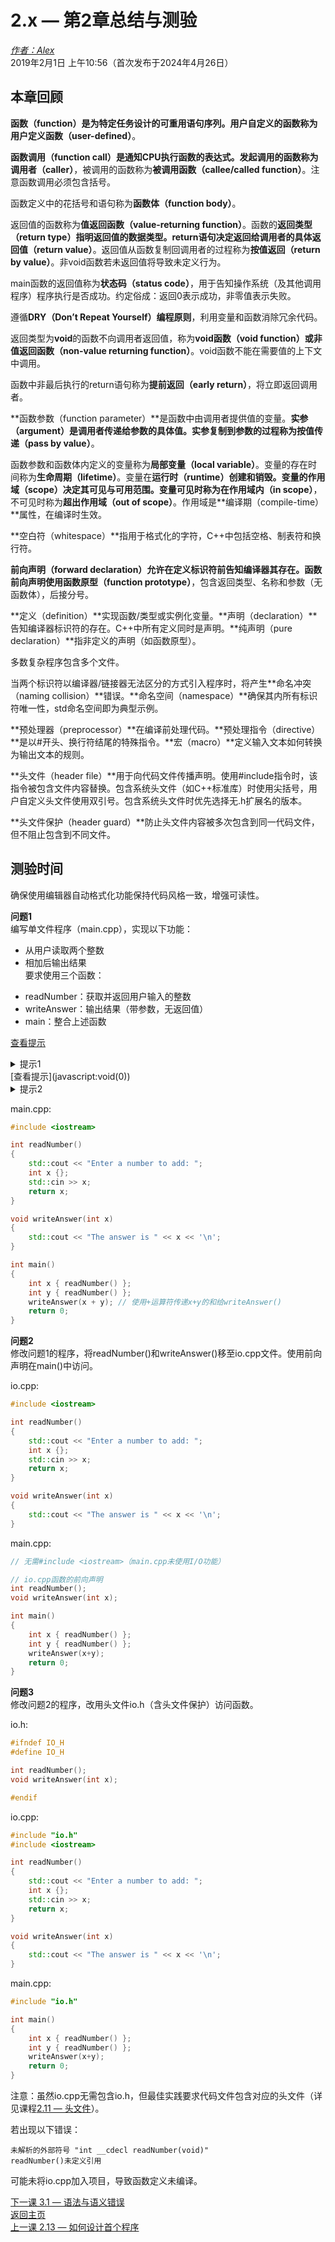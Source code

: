 2.x — 第2章总结与测验
=================================

[*作者：Alex*](https://www.learncpp.com/author/Alex/ "查看 Alex 的所有文章")  
2019年2月1日 上午10:56（首次发布于2024年4月26日）

本章回顾  
----------------  

**函数（function）**是为特定任务设计的可重用语句序列。用户自定义的函数称为**用户定义函数（user-defined）**。  

**函数调用（function call）**是通知CPU执行函数的表达式。发起调用的函数称为**调用者（caller）**，被调用的函数称为**被调用函数（callee/called function）**。注意函数调用必须包含括号。  

函数定义中的花括号和语句称为**函数体（function body）**。  

返回值的函数称为**值返回函数（value-returning function）**。函数的**返回类型（return type）**指明返回值的数据类型。**return语句**决定返回给调用者的具体**返回值（return value）**。返回值从函数复制回调用者的过程称为**按值返回（return by value）**。非void函数若未返回值将导致未定义行为。  

main函数的返回值称为**状态码（status code）**，用于告知操作系统（及其他调用程序）程序执行是否成功。约定俗成：返回0表示成功，非零值表示失败。  

遵循**DRY（Don’t Repeat Yourself）编程原则**，利用变量和函数消除冗余代码。  

返回类型为**void**的函数不向调用者返回值，称为**void函数（void function）**或**非值返回函数（non-value returning function）**。void函数不能在需要值的上下文中调用。  

函数中非最后执行的return语句称为**提前返回（early return）**，将立即返回调用者。  

**函数参数（function parameter）**是函数中由调用者提供值的变量。**实参（argument）**是调用者传递给参数的具体值。实参复制到参数的过程称为**按值传递（pass by value）**。  

函数参数和函数体内定义的变量称为**局部变量（local variable）**。变量的存在时间称为**生命周期（lifetime）**。变量在**运行时（runtime）**创建和销毁。变量的**作用域（scope）**决定其可见与可用范围。变量可见时称为**在作用域内（in scope）**，不可见时称为**超出作用域（out of scope）**。作用域是**编译期（compile-time）**属性，在编译时生效。  

**空白符（whitespace）**指用于格式化的字符，C++中包括空格、制表符和换行符。  

**前向声明（forward declaration）**允许在定义标识符前告知编译器其存在。函数前向声明使用**函数原型（function prototype）**，包含返回类型、名称和参数（无函数体），后接分号。  

**定义（definition）**实现函数/类型或实例化变量。**声明（declaration）**告知编译器标识符的存在。C++中所有定义同时是声明。**纯声明（pure declaration）**指非定义的声明（如函数原型）。  

多数复杂程序包含多个文件。  

当两个标识符以编译器/链接器无法区分的方式引入程序时，将产生**命名冲突（naming collision）**错误。**命名空间（namespace）**确保其内所有标识符唯一性，std命名空间即为典型示例。  

**预处理器（preprocessor）**在编译前处理代码。**预处理指令（directive）**是以#开头、换行符结尾的特殊指令。**宏（macro）**定义输入文本如何转换为输出文本的规则。  

**头文件（header file）**用于向代码文件传播声明。使用#include指令时，该指令被包含文件内容替换。包含系统头文件（如C++标准库）时使用尖括号，用户自定义头文件使用双引号。包含系统头文件时优先选择无.h扩展名的版本。  

**头文件保护（header guard）**防止头文件内容被多次包含到同一代码文件，但不阻止包含到不同文件。  

测验时间  
----------------  

确保使用编辑器自动格式化功能保持代码风格一致，增强可读性。  

**问题1**  
编写单文件程序（main.cpp），实现以下功能：  
* 从用户读取两个整数  
* 相加后输出结果  
要求使用三个函数：  
- readNumber：获取并返回用户输入的整数  
- writeAnswer：输出结果（带参数，无返回值）  
- main：整合上述函数  

[查看提示](javascript:void(0))  
<details><summary>提示1</summary>无需单独加法函数（直接使用+运算符）</details>  
[查看提示](javascript:void(0))  
<details><summary>提示2</summary>需调用两次readNumber()</details>  
  
main.cpp:
```cpp
#include <iostream>

int readNumber()
{
    std::cout << "Enter a number to add: ";
    int x {};
    std::cin >> x;
    return x;
}

void writeAnswer(int x)
{
    std::cout << "The answer is " << x << '\n';
}

int main()
{
    int x { readNumber() };
    int y { readNumber() };
    writeAnswer(x + y); // 使用+运算符传递x+y的和给writeAnswer()
    return 0;
}
```

**问题2**  
修改问题1的程序，将readNumber()和writeAnswer()移至io.cpp文件。使用前向声明在main()中访问。  

  
io.cpp:
```cpp
#include <iostream>

int readNumber()
{
    std::cout << "Enter a number to add: ";
    int x {};
    std::cin >> x;
    return x;
}

void writeAnswer(int x)
{
    std::cout << "The answer is " << x << '\n';
}
```
main.cpp:
```cpp
// 无需#include <iostream>（main.cpp未使用I/O功能）

// io.cpp函数的前向声明
int readNumber();
void writeAnswer(int x);

int main()
{
    int x { readNumber() };
    int y { readNumber() };
    writeAnswer(x+y);
    return 0;
}
```

**问题3**  
修改问题2的程序，改用头文件io.h（含头文件保护）访问函数。  

  
io.h:
```cpp
#ifndef IO_H
#define IO_H

int readNumber();
void writeAnswer(int x);

#endif
```
io.cpp:
```cpp
#include "io.h"
#include <iostream>

int readNumber()
{
    std::cout << "Enter a number to add: ";
    int x {};
    std::cin >> x;
    return x;
}

void writeAnswer(int x)
{
    std::cout << "The answer is " << x << '\n';
}
```
main.cpp:
```cpp
#include "io.h"

int main()
{
    int x { readNumber() };
    int y { readNumber() };
    writeAnswer(x+y);
    return 0;
}
```
注意：虽然io.cpp无需包含io.h，但最佳实践要求代码文件包含对应的头文件（详见课程[2.11 — 头文件](header-files/#corresponding_include)）。  

若出现以下错误：  
```
未解析的外部符号 "int __cdecl readNumber(void)"
readNumber()未定义引用
```
可能未将io.cpp加入项目，导致函数定义未编译。  

[下一课 3.1 — 语法与语义错误](Chapter-3/lesson3.1-syntax-and-semantic-errors.md)  
[返回主页](/)  
[上一课 2.13 — 如何设计首个程序](Chapter-2/lesson2.13-how-to-design-your-first-programs.md)